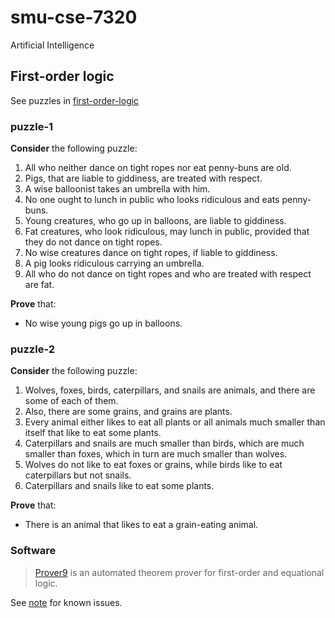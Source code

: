 # smu-cse-7320

Artificial Intelligence

## First-order logic

See puzzles in [first-order-logic](first-order-logic)

### puzzle-1

**Consider** the following puzzle:

1. All who neither dance on tight ropes nor eat penny-buns are old.
2. Pigs, that are liable to giddiness, are treated with respect.
3. A wise balloonist takes an umbrella with him.
4. No one ought to lunch in public who looks ridiculous and eats penny-buns.
5. Young creatures, who go up in balloons, are liable to giddiness.
6. Fat creatures, who look ridiculous, may lunch in public, provided that they do not dance on tight ropes.
7. No wise creatures dance on tight ropes, if liable to giddiness.
8. A pig looks ridiculous carrying an umbrella.
9. All who do not dance on tight ropes and who are treated with respect are fat.

**Prove** that:

- No wise young pigs go up in balloons.

### puzzle-2

**Consider** the following puzzle:

1. Wolves, foxes, birds, caterpillars, and snails are animals, and there are some of each of them.
2. Also, there are some grains, and grains are plants.
3. Every animal either likes to eat all plants or all animals much smaller than itself that like to eat some plants.
4. Caterpillars and snails are much smaller than birds, which are much smaller than foxes, which in turn are much smaller than wolves.
5. Wolves do not like to eat foxes or grains, while birds like to eat caterpillars but not snails.
6. Caterpillars and snails like to eat some plants.

**Prove** that:

- There is an animal that likes to eat a grain-eating animal.

### Software

> [Prover9](https://www.cs.unm.edu/~mccune/mace4/) is an automated theorem prover for first-order and equational logic.

See [note](https://www.cs.unm.edu/~mccune/mace4/gui/v05.html) for known issues.
